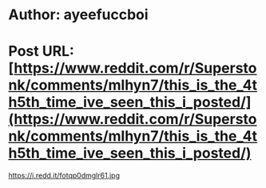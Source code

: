 # Author: ayeefuccboi
# Post URL: [https://www.reddit.com/r/Superstonk/comments/mlhyn7/this_is_the_4th5th_time_ive_seen_this_i_posted/](https://www.reddit.com/r/Superstonk/comments/mlhyn7/this_is_the_4th5th_time_ive_seen_this_i_posted/)


https://i.redd.it/fotqp0dmglr61.jpg